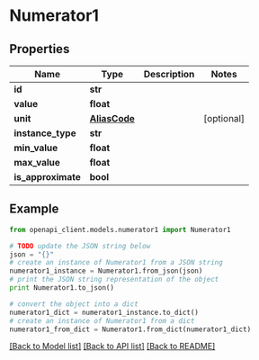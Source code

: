 # Numerator1


## Properties
Name | Type | Description | Notes
------------ | ------------- | ------------- | -------------
**id** | **str** |  | 
**value** | **float** |  | 
**unit** | [**AliasCode**](AliasCode.md) |  | [optional] 
**instance_type** | **str** |  | 
**min_value** | **float** |  | 
**max_value** | **float** |  | 
**is_approximate** | **bool** |  | 

## Example

```python
from openapi_client.models.numerator1 import Numerator1

# TODO update the JSON string below
json = "{}"
# create an instance of Numerator1 from a JSON string
numerator1_instance = Numerator1.from_json(json)
# print the JSON string representation of the object
print Numerator1.to_json()

# convert the object into a dict
numerator1_dict = numerator1_instance.to_dict()
# create an instance of Numerator1 from a dict
numerator1_from_dict = Numerator1.from_dict(numerator1_dict)
```
[[Back to Model list]](../README.md#documentation-for-models) [[Back to API list]](../README.md#documentation-for-api-endpoints) [[Back to README]](../README.md)


